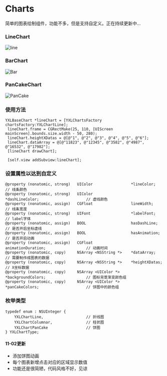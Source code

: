 # Charts

简单的图表绘制组件，功能不多，但是支持自定义。正在持续更新中...

### LineChart
![line](https://github.com/iosTangtang/Charts/blob/master/Charts/Resource/Simulator%20Screen%20Shot%202016年11月1日%20下午10.52.32.png)

### BarChart
![Bar](https://github.com/iosTangtang/Charts/blob/master/Charts/Resource/Simulator%20Screen%20Shot%202016年11月1日%20下午10.52.36.png)

### PanCakeChart
![PanCake](https://github.com/iosTangtang/Charts/blob/master/Charts/Resource/Simulator%20Screen%20Shot%202016年11月1日%20下午10.52.41.png)

### 使用方法
```
YXLBaseChart *lineChart = [YXLChartsFactory chartsFactory:YXLChartLine];
 lineChart.frame = CGRectMake(25, 110, [UIScreen mainScreen].bounds.size.width - 50, 280);
 lineChart.heightXDatas = @[@"1", @"2", @"3", @"4", @"5", @"6"];
 lineChart.dataArray = @[@"11823", @"12345", @"3582", @"4987", @"16532", @"17982"];
 [lineChart drawChart];
    
 [self.view addSubview:lineChart];
```

### 设置属性以达到自定义
```
@property (nonatomic, strong)   UIColor                 *lineColor;                         // 线条颜色
@property (nonatomic, strong)   UIColor                 *dashLineColor;                     // 虚线颜色
@property (nonatomic, assign)   CGFloat                 lineWidth;                          // 线条宽度
@property (nonatomic, strong)   UIFont                  *labelFont;                         // label字体
@property (nonatomic, assign)   BOOL                    hasDashLine;                        // 是否开启坐标虚线
@property (nonatomic, assign)   BOOL                    hasAnimation;                       // 是否开启动画
@property (nonatomic, assign)   CGFloat                 animationDuration;                  // 动画时间
@property (nonatomic, copy)     NSArray <NSString *>    *dataArray;                         // 需要制作成图表的数据
@property (nonatomic, copy)     NSArray <NSString *>    *heightXDatas;                      // X坐标数据
@property (nonatomic, copy)     NSArray <UIColor *>     *backgroundColors;                  // 图标背景渐变颜色组
@property (nonatomic, copy)     NSArray <UIColor *>     *panCakeColors;                     // 饼图中的颜色组
```

### 枚举类型
```
typedef enum : NSUInteger {
    YXLChartLine,                   // 折线图
    YXLChartColumnar,               // 柱状图
    YXLChartPanCake                 // 饼图
} YXLChartType;
```

#### 11-02更新
- 添加饼图动画 
- 每个图表新增点击对应的区域显示数值
- 功能还是很简陋，代码风格不好，见谅
